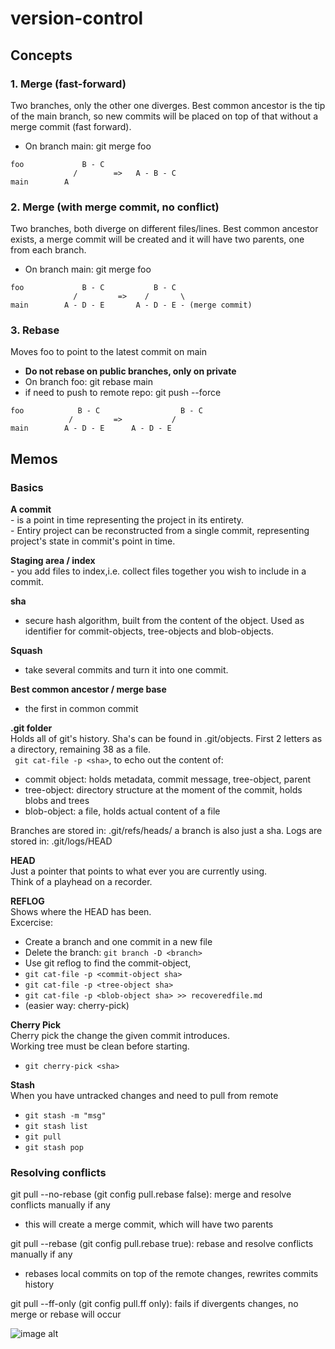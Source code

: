 # version-control

## Concepts
### 1. Merge (fast-forward) 
Two branches, only the other one diverges. 
Best common ancestor is the tip of the  main branch, so new commits will be placed on top of that without a merge commit (fast forward). 
- On branch main: git merge foo
```plaintext
foo             B - C  
              /        =>   A - B - C
main        A              
```
### 2. Merge (with merge commit, no conflict)
Two branches, both diverge on different files/lines.
Best common ancestor exists, a merge commit will be created and it will have two parents, one from each branch.
- On branch main: git merge foo
```plaintext
foo             B - C           B - C 
              /         =>    /       \
main        A - D - E       A - D - E - (merge commit)
```
### 3. Rebase
Moves foo to point to the latest commit on main
- **Do not rebase on public branches, only on private**
- On branch foo: git rebase main
- if need to push to remote repo: git push --force

```plaintext
foo            B - C                  B - C
             /         =>           /
main        A - D - E      A - D - E
```

## Memos
### Basics
**A commit**  
	- is a point in time representing the project in its entirety.   
	- Entiry project can be reconstructed from a single commit, representing project's state in commit's point in time.  

**Staging area / index**  
	- you add files to index,i.e. collect files together you wish to include in a commit.  

**sha**  
- secure hash algorithm, built from the content of the object. Used as identifier for commit-objects, tree-objects and blob-objects.

**Squash**  
- take several commits and turn it into one commit.  

**Best common ancestor / merge base**
- the first in common commit

**.git folder**  
Holds all of git's history. Sha's can be found in .git/objects. First 2 letters as a directory, remaining 38 as a file.  
``` git cat-file -p <sha>```, to echo out the content of:  
- commit object: holds metadata, commit message, tree-object, parent
- tree-object: directory structure at the moment of the commit, holds blobs and trees
- blob-object: a file, holds actual content of a file  

Branches are stored in: .git/refs/heads/ a branch is also just a sha.
Logs are stored in: .git/logs/HEAD

**HEAD**  
Just a pointer that points to what ever you are currently using.   
Think of a playhead on a recorder.  

**REFLOG**  
Shows where the HEAD has been.  
Excercise:  
- Create a branch and one commit in a new file
- Delete the branch: ```git branch -D <branch>```
- Use git reflog to find the commit-object, 
- ```git cat-file -p <commit-object sha>```
- ```git cat-file -p <tree-object sha>```
- ```git cat-file -p <blob-object sha> >> recoveredfile.md```
- (easier way: cherry-pick)

**Cherry Pick**  
Cherry pick the change the given commit introduces.  
Working tree must be clean before starting.  
- ```git cherry-pick <sha>```  

**Stash**  
When you have untracked changes and need to pull from remote
- ```git stash -m "msg"```
- ```git stash list```
- ```git pull```
- ```git stash pop```

### Resolving conflicts
git pull --no-rebase (git config pull.rebase false): merge and resolve conflicts manually if any  
- this will create a merge commit, which will have two parents

git pull --rebase (git config pull.rebase true): rebase and resolve conflicts manually if any  
- rebases local commits on top of the remote changes, rewrites commits history

git pull --ff-only (git config pull.ff only): fails if divergents changes, no merge or rebase will occur  


![image alt](https://github.com/vesalukkarila/version-control/blob/97284d209e04c130b65e94434aec72ae1facba7c/certificate.png)  
